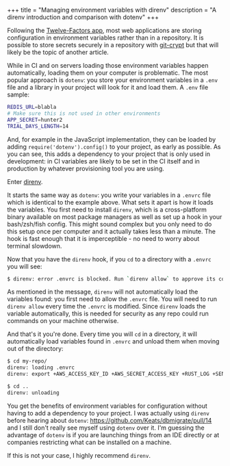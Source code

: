+++
title = "Managing environment variables with direnv"
description = "A direnv introduction and comparison with dotenv"
+++

Following the [Twelve-Factors app](https://12factor.net/config), most web applications
are storing configuration in environment variables rather than in a repository. It is possible
to store secrets securely in a repository with [git-crypt](https://github.com/AGWA/git-crypt) but that will likely be the topic
of another article.

While in CI and on servers loading those environment variables happen automatically, loading them on your computer is problematic. The
most popular approach is `dotenv`: you store your environment variables in a `.env` file and a library in your project will look for
it and load them. A `.env` file sample:

```bash
REDIS_URL=blabla
# Make sure this is not used in other environments
APP_SECRET=hunter2
TRIAL_DAYS_LENGTH=14
```

And, for example in the JavaScript implementation, they can be loaded by adding `require('dotenv').config()` to your project, as early as possible.
As you can see, this adds a dependency to your project that is only used in development: in CI variables are likely to be set in the CI itself and in production
by whatever provisioning tool you are using.

Enter [direnv](https://direnv.net/).

It starts the same way as `dotenv`: you write your variables in a `.envrc` file which is identical to the example above. What sets it apart is
how it loads the variables. You first need to install `direnv`, which is a cross-platform binary available on most package managers as well as set up a hook in your bash/zsh/fish config.
This might sound complex but you only need to do this setup once per computer and it actually takes less than a minute. The hook is fast enough that it
is imperceptible - no need to worry about terminal slowdown.

Now that you have the `direnv` hook, if you `cd` to a directory with a `.envrc` you will see:

```bash
$ direnv: error .envrc is blocked. Run `direnv allow` to approve its content.
```

As mentioned in the message, `direnv` will not automatically load the variables found: you first need to allow the `.envrc` file. You will need
to run `direnv allow` every time the `.envrc` is modified. Since `direnv` loads the variable automatically, this is needed for security as any
repo could run commands on your machine otherwise. 

And that's it you're done. Every time you will `cd` in a directory, it will automatically load variables found in `.envrc` and unload them when moving
out of the directory: 

```bash
$ cd my-repo/
direnv: loading .envrc
direnv: export +AWS_ACCESS_KEY_ID +AWS_SECRET_ACCESS_KEY +RUST_LOG +SENTRY_DSN

$ cd ..
direnv: unloading
```

You get the benefits of environment variables for configuration without having to add a dependency to your project.
I was actually using `direnv` before hearing about `dotenv`: <https://github.com/Keats/dbmigrate/pull/14> and I still don't really see myself using `dotenv` over it. 
I'm guessing the advantage of `dotenv` is if you are launching things from an IDE directly or at companies restricting what can be installed on a machine. 

If this is not your case, I highly recommend `direnv`.